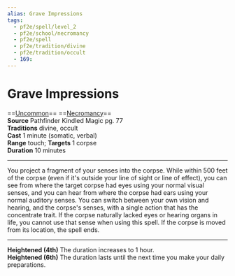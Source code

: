 ```yaml
---
alias: Grave Impressions
tags:
  - pf2e/spell/level_2
  - pf2e/school/necromancy
  - pf2e/spell
  - pf2e/tradition/divine
  - pf2e/tradition/occult
  - 169:
---
```


# Grave Impressions

==[Uncommon](../../../Traits/Uncommon.md)== ==[Necromancy](../../../Traits/Necromancy.md)==  
__Source__ Pathfinder Kindled Magic pg. 77  
**Traditions** divine, occult  
**Cast** 1 minute (somatic, verbal)  
**Range** touch; **Targets** 1 corpse  
**Duration** 10 minutes

---

You project a fragment of your senses into the corpse. While within 500 feet of the corpse (even if it's outside your line of sight or line of effect), you can see from where the target corpse had eyes using your normal visual senses, and you can hear from where the corpse had ears using your normal auditory senses. You can switch between your own vision and hearing, and the corpse's senses, with a single action that has the concentrate trait. If the corpse naturally lacked eyes or hearing organs in life, you cannot use that sense when using this spell. If the corpse is moved from its location, the spell ends.

<hr>

**Heightened (4th)** The duration increases to 1 hour.  
**Heightened (6th)** The duration lasts until the next time you make your daily preparations.
